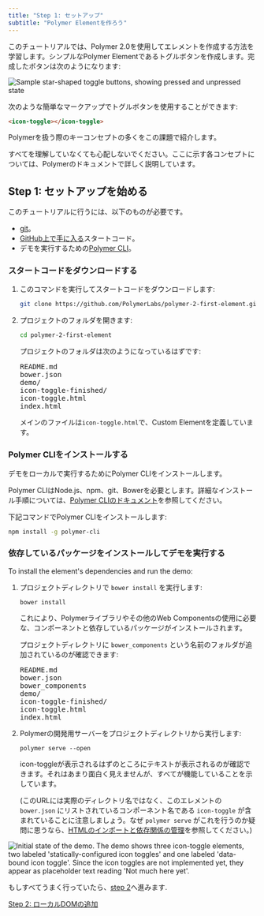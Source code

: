 ```yaml
---
title: "Step 1: セットアップ"
subtitle: "Polymer Elementを作ろう"
---
```


<!-- toc -->

このチュートリアルでは、Polymer 2.0を使用してエレメントを作成する方法を学習します。シンプルなPolymer Elementであるトグルボタンを作成します。完成したボタンは次のようになります:

![Sample star-shaped toggle buttons, showing pressed and unpressed
state](/images/2.0/first-element/sample-toggles.png)

次のような簡単なマークアップでトグルボタンを使用することができます:

```html
<icon-toggle></icon-toggle>
```

Polymerを扱う際のキーコンセプトの多くをこの課題で紹介します。

すべてを理解していなくても心配しないでください。ここに示す各コンセプトについては、Polymerのドキュメントで詳しく説明しています。

## Step 1: セットアップを始める

このチュートリアルに行うには、以下のものが必要です。

- [git](https://git-scm.com/downloads)。
- [GitHub上で手に入る](https://github.com/PolymerLabs/polymer-2-first-element.git)スタートコード。
- デモを実行するための[Polymer CLI](/2.0/docs/tools/polymer-cli)。

### スタートコードをダウンロードする

1.  このコマンドを実行してスタートコードをダウンロードします:

    ```bash
    git clone https://github.com/PolymerLabs/polymer-2-first-element.git
    ```

2.  プロジェクトのフォルダを開きます:  

    ```bash
    cd polymer-2-first-element
    ```

    プロジェクトのフォルダは次のようになっているはずです:

    <pre>
    README.md
    bower.json
    demo/
    icon-toggle-finished/
    icon-toggle.html
    index.html
    </pre>

    メインのファイルは`icon-toggle.html`で、Custom Elementを定義しています。

### Polymer CLIをインストールする

デモをローカルで実行するためにPolymer CLIをインストールします。

Polymer CLIはNode.js、npm、git、Bowerを必要とします。詳細なインストール手順については、[Polymer CLIのドキュメント](/{{{polymer_version_dir}}}/docs/tools/polymer-cli)を参照してください。

下記コマンドでPolymer CLIをインストールします:

   ```bash
   npm install -g polymer-cli
   ```

### 依存しているパッケージをインストールしてデモを実行する

To install the element's dependencies and run the demo:

1.  プロジェクトディレクトリで `bower install` を実行します:

        bower install

    これにより、Polymerライブラリやその他のWeb Componentsの使用に必要な、コンポーネントと依存しているパッケージがインストールされます。

    プロジェクトディレクトリに `bower_components` という名前のフォルダが追加されているのが確認できます:

    <pre>
    README.md
    bower.json
    bower_components
    demo/
    icon-toggle-finished/
    icon-toggle.html
    index.html
    </pre>

2.  Polymerの開発用サーバーをプロジェクトディレクトリから実行します:

        polymer serve --open

    icon-toggleが表示されるはずのところにテキストが表示されるのが確認できます。それはあまり面白く見えませんが、すべてが機能していることを示しています。

    (このURLには実際のディレクトリ名ではなく、このエレメントの `bower.json` にリストされているコンポーネント名である `icon-toggle` が含まれていることに注意しましょう。なぜ `polymer serve` がこれを行うのか疑問に思うなら、[HTMLのインポートと依存関係の管理](/2.0/docs/tools/polymer-cli#element-project-layout)を参照してください。)

<img src="/images/2.0/first-element/starting-state.png" alt="Initial state of the demo. The demo
shows three icon-toggle elements, two labeled 'statically-configured icon toggles' and one labeled
'data-bound icon toggle'. Since the icon toggles are not implemented yet, they appear as
placeholder text reading 'Not much here yet'." title="Initial demo">

もしすべてうまく行っていたら、[step 2](step-2)へ進みます.

<a class="blue-button" href="step-2">Step 2: ローカルDOMの追加</a>
